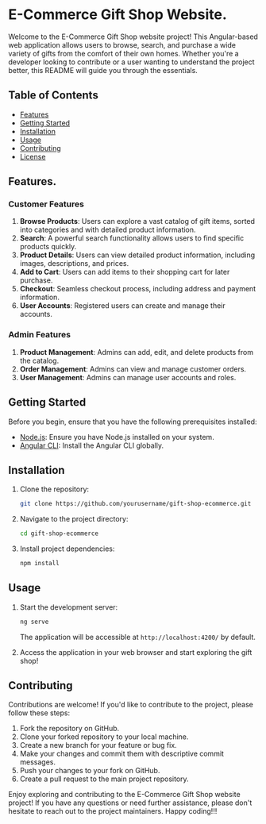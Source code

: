 # E-Commerce Gift Shop Website.

Welcome to the E-Commerce Gift Shop website project! This Angular-based web application allows users to browse, search, and purchase a wide variety of gifts from the comfort of their own homes. Whether you're a developer looking to contribute or a user wanting to understand the project better, this README will guide you through the essentials.

## Table of Contents

- [Features](#features)
- [Getting Started](#getting-started)
- [Installation](#installation)
- [Usage](#usage)
- [Contributing](#contributing)
- [License](#license)

## Features.

### Customer Features

1. **Browse Products**: Users can explore a vast catalog of gift items, sorted into categories and with detailed product information.
2. **Search**: A powerful search functionality allows users to find specific products quickly.
3. **Product Details**: Users can view detailed product information, including images, descriptions, and prices.
4. **Add to Cart**: Users can add items to their shopping cart for later purchase.
5. **Checkout**: Seamless checkout process, including address and payment information.
6. **User Accounts**: Registered users can create and manage their accounts.

### Admin Features

1. **Product Management**: Admins can add, edit, and delete products from the catalog.
2. **Order Management**: Admins can view and manage customer orders.
3. **User Management**: Admins can manage user accounts and roles.

## Getting Started

Before you begin, ensure that you have the following prerequisites installed:

- [Node.js](https://nodejs.org/): Ensure you have Node.js installed on your system.
- [Angular CLI](https://angular.io/guide/setup-local): Install the Angular CLI globally.

## Installation

1. Clone the repository:

   ```bash
   git clone https://github.com/yourusername/gift-shop-ecommerce.git
   ```

2. Navigate to the project directory:

   ```bash
   cd gift-shop-ecommerce
   ```

3. Install project dependencies:

   ```bash
   npm install
   ```

## Usage

1. Start the development server:

   ```bash
   ng serve
   ```

   The application will be accessible at `http://localhost:4200/` by default.

2. Access the application in your web browser and start exploring the gift shop!

## Contributing

Contributions are welcome! If you'd like to contribute to the project, please follow these steps:

1. Fork the repository on GitHub.
2. Clone your forked repository to your local machine.
3. Create a new branch for your feature or bug fix.
4. Make your changes and commit them with descriptive commit messages.
5. Push your changes to your fork on GitHub.
6. Create a pull request to the main project repository.

Enjoy exploring and contributing to the E-Commerce Gift Shop website project! If you have any questions or need further assistance, please don't hesitate to reach out to the project maintainers. Happy coding!!!
